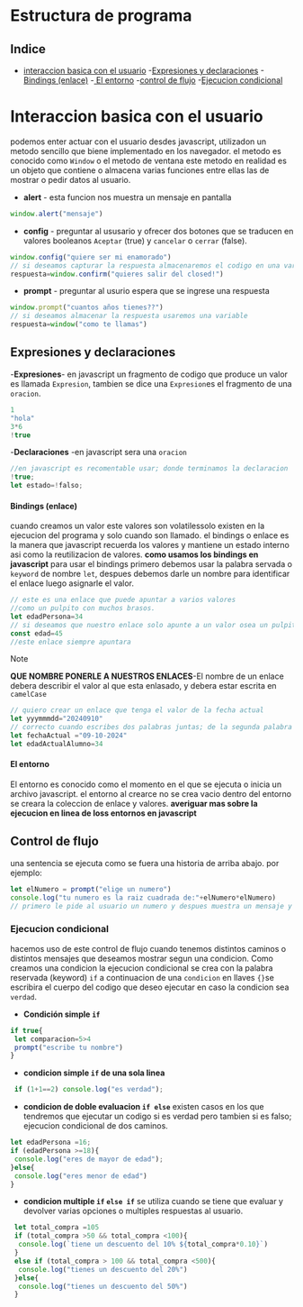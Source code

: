 # Estructura de programa
## Indice
- [interaccion basica con el usuario](#interaccion-basica-con-el-usuario)
-[Expresiones y declaraciones](#expresiones-y-declaraciones)
-[Bindings (enlace)](#bindings-enlace)
-[ El entorno](#el-entorno)
-[control de flujo](#control-de-flujo)
-[Ejecucion condicional](#ejecucion-condicional)
# Interaccion basica con el usuario
podemos enter actuar con el usuario desdes javascript, utilizadon un metodo sencillo que biene implementado en los navegador.
el metodo es conocido como `Window` o el metodo de ventana este metodo en realidad es un objeto que contiene o almacena varias funciones entre ellas las de mostrar o pedir datos al usuario.
- **alert** - esta funcion nos muestra un mensaje en pantalla
```js
window.alert("mensaje")
```
- **config** - preguntar al ususario y ofrecer dos botones que se traducen en valores booleanos `Aceptar` (true) y `cancelar` o `cerrar` (false).
```js
window.config("quiere ser mi enamorado")
// si deseamos capturar la respuesta almacenaremos el codigo en una variable
respuesta=window.confirm("quieres salir del closed!")
```
- **prompt** - preguntar al usurio espera que se ingrese una respuesta
```js
window.prompt("cuantos años tienes??")
// si deseamos almacenar la respuesta usaremos una variable
respuesta=window("como te llamas")
```
## Expresiones y declaraciones
-**Expresiones**- en javascript un fragmento de codigo que produce un valor es llamada `Expresion`, tambien se dice una `Expresion`es el fragmento de una `oracion`.
```js
1
"hola"
3*6
!true
```
-**Declaraciones** -en javascript sera una `oracion`
```js
//en javascript es recomentable usar; donde terminamos la declaracion
!true;
let estado=!falso; 
```
#### Bindings (enlace)
cuando creamos un valor este valores son volatilessolo existen en la ejecucion del programa y solo cuando son llamado.
el bindings o enlace es la manera que javascript recuerda los valores y mantiene un estado interno asi como la reutilizacion de valores.
**como usamos los bindings en javascript**
para usar el bindings primero debemos usar la palabra servada o `keyword`  de nombre `let`, despues debemos darle un nombre para identificar el enlace luego asignarle el valor.
```js
// este es una enlace que puede apuntar a varios valores 
//como un pulpito con muchos brasos.
let edadPersona=34
// si deseamos que nuestro enlace solo apunte a un valor osea un pulpito con un brasito entonces para crear  este enlace debemos hacer el uso de la keywor const.
const edad=45
//este enlace siempre apuntara 
```
> [!NOTE]
> **QUE NOMBRE PONERLE A NUESTROS ENLACES**-El nombre de un enlace debera describir el valor al que esta enlasado, y debera estar escrita en `camelCase`
```js
// quiero crear un enlace que tenga el valor de la fecha actual
let yyymmmdd="20240910"
// correcto cuando escribes dos palabras juntas; de la segunda palabra se debe iniciar con mayuscula a esto se llama camelCase,en javascript solo se utiliza _
let fechaActual ="09-10-2024"
let edadActualAlumno=34
```
#### El entorno
El entorno es conocido como el momento en el que se ejecuta o inicia un archivo javascript.
el entorno al crearce no se crea vacio  dentro del entorno se creara la coleccion de enlace y valores. 
**averiguar mas sobre la ejecucion en linea de loss entornos en javascript**

## Control de flujo
una sentencia se ejecuta como se fuera una historia de arriba abajo.
 por ejemplo:
 ```js
 let elNumero = prompt("elige un numero")
 console.log("tu numero es la raiz cuadrada de:"+elNumero*elNumero)
 // primero le pide al usuario un numero y despues muestra un mensaje y el cuadrado de ese numero
 ```
 ### Ejecucion condicional
 hacemos uso de este control de flujo cuando tenemos distintos caminos o distintos mensajes que deseamos mostrar segun una condicion. Como creamos una condicion la ejecucion condicional se crea con la palabra reservada (keyword) `if` a continuacion de una `condicion` en llaves `{}`se escribira el cuerpo del codigo que deseo ejecutar en caso la condicion sea `verdad`.
 - **Condición simple `if`**
 ```js
 if true{
  let comparacion=5>4
  prompt("escribe tu nombre")
}
 ```
- **condicion simple `if` de una sola linea**
```js
 if (1+1==2) console.log("es verdad");
 ```
 - **condicion de doble evaluacion `if else`**
 existen casos en los que tendremos que ejecutar un codigo si es verdad pero tambien si es falso; ejecucion condicional de dos caminos.
 ```js
 let edadPersona =16;
 if (edadPersona >=18){
  console.log("eres de mayor de edad");
 }else{
  console.log("eres menor de edad")
 }
 ```
 - **condicion multiple `if` `else if`**
se utiliza cuando se tiene que evaluar y devolver varias opciones o multiples respuestas al usuario.
```js
 let total_compra =105
 if (total_compra >50 && total_compra <100){
  console.log(`tiene un descuento del 10% ${total_compra*0.10}`)
 }
 else if (total_compra > 100 && total_compra <500){
  console.log("tienes un descuento del 20%")
 }else{
  console.log("tienes un descuento del 50%")
 }
 ```